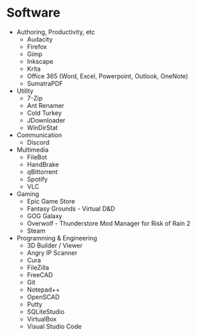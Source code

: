 # Software

* Authoring, Productivity, etc
  * Audacity
  * Firefox
  * Gimp
  * Inkscape
  * Krita
  * Office 365 (Word, Excel, Powerpoint, Outlook, OneNote)
  * SumatraPDF
* Utility
  * 7-Zip
  * Ant Renamer
  * Cold Turkey
  * JDownloader
  * WinDirStat
* Communication
  * Discord
* Multimedia
  * FileBot
  * HandBrake
  * qBittorrent
  * Spotify
  * VLC
* Gaming
  * Epic Game Store
  * Fantasy Grounds - Virtual D&D
  * GOG Galaxy
  * Overwolf - Thunderstore Mod Manager for Risk of Rain 2
  * Steam
* Programming & Engineering
  * 3D Builder / Viewer
  * Angry IP Scanner
  * Cura
  * FileZilla
  * FreeCAD
  * Git
  * Notepad++
  * OpenSCAD
  * Putty
  * SQLiteStudio
  * VirtualBox
  * Visual Studio Code
